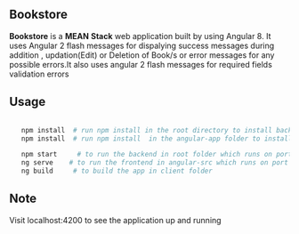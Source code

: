 ## Bookstore

**Bookstore** is a **MEAN** **Stack** web application built by using Angular 8. It uses Angular 2 flash messages for dispalying success messages during addition , updation(Edit) or Deletion of Book/s or error messages for any possible errors.It also uses angular 2 flash messages for required fields validation errors

## Usage

```bash

   npm install  # run npm install in the root directory to install backend      dependencies
   npm install  # run npm install  in the angular-app folder to install frontend dependencies

   npm start     # to run the backend in root folder which runs on port 3000
   ng serve    # to run the frontend in angular-src which runs on port 4200
   ng build     # to build the app in client folder
```

## Note

Visit localhost:4200 to see the application up and running
